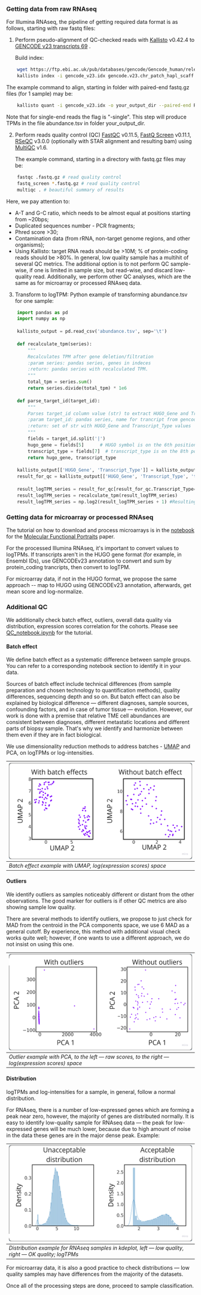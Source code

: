 ### Getting data from raw RNAseq
For Illumina RNAseq, the pipeline of getting required data format is as follows, starting with raw fastq files: 

1) Perform pseudo-alignment of QC-checked reads with [Kallisto](https://pachterlab.github.io/kallisto/) v0.42.4 to [GENCODE v23 transcripts 69](https://www.gencodegenes.org/human/) .

   Build index:
   
```bash
	wget https://ftp.ebi.ac.uk/pub/databases/gencode/Gencode_human/release_23/gencode.v23.chr_patch_hapl_scaff.transcripts.fa.gz
	kallisto index -i gencode_v23.idx gencode.v23.chr_patch_hapl_scaff.transcripts.fa.gz
```


   The example command to align, starting in folder with paired-end fastq.gz files (for 1 sample) may be: 
```bash
	kallisto quant -i gencode_v23.idx -o your_output_dir --paired-end RNASeq_tumor_reads_1.fastq.gz RNASeq_tumor_reads_2.fastq.gz
```
Note that for single-end reads the flag is "-single". This step will produce TPMs in the file abundance.tsv in folder your_output_dir.

2) Perform reads quality control (QC) [FastQC](https://www.bioinformatics.babraham.ac.uk/projects/fastqc/) v0.11.5, [FastQ Screen](https://www.bioinformatics.babraham.ac.uk/projects/fastq_screen/) v0.11.1, [RSeQC](http://rseqc.sourceforge.net/) v3.0.0 (optionally with STAR alignment and resulting bam) using [MultiQC](https://github.com/ewels/MultiQC) v1.6.

   The example command, starting in a directory with fastq.gz files may be:
```bash
	fastqc .fastq.gz # read quality control
	fastq_screen *.fastq.gz # read quality control
	multiqc . # beautiful summary of results
```
	

Here, we pay attention to: 
- A-T and G-C ratio, which needs to be almost equal at positions starting from ~20bps;
- Duplicated sequences number - PCR fragments;
- Phred score >30;
- Contamination data (from rRNA, non-target genome regions, and other organisms);
- Using Kallisto: target RNA reads should be >10M; % of protein-coding reads should be >80%.
In general, low quality sample has a multihit of several QC metrics. The additional option is to not perform QC sample-wise, if one is limited in sample size, but read-wise, and discard low-quality read. Additionally, we perform other QC analyses, which are the same as for microarray or processed RNAseq data.

3) Transform to logTPM:
Python example of transforming abundance.tsv for one sample:

```python
	import pandas as pd
	import numpy as np
	
	kallisto_output = pd.read_csv('abundance.tsv', sep='\t')
	
	def recalculate_tpm(series):
	    """   
	    Recalculates TPM after gene deletion/filtration
	    :param series: pandas series, genes in indeces
	    :return: pandas series with recalculated TPM.
	    """
	    total_tpm = series.sum()
	    return series.divide(total_tpm) * 1e6
	    
	def parse_target_id(target_id):
		"""   
	    Parses target_id column value (str) to extract HUGO_Gene and Transcript_Type values
	    :param target_id: pandas series, name for trancript from gencode index
	    :return: set of str with HUGO_Gene and Transcript_Type values 
	    """
	    fields = target_id.split('|')
	    hugo_gene = fields[5]      # HUGO symbol is on the 6th position ?
	    transcript_type = fields[7]  # transcript_type is on the 8th position ?
	    return hugo_gene, transcript_type
	
	kallisto_output[['HUGO_Gene', 'Transcript_Type']] = kallisto_output['target_id'].apply(lambda x: pd.Series(parse_target_id(x)))
	result_for_qc = kallisto_output[['HUGO_Gene', 'Transcript_Type', 'tpm']] # resulting df for checking QC with kallisto

	result_logTPM_series = result_for_qc[result_for_qc.Transcript_Type=='protein_coding'].groupby('HUGO_Gene').tpm.sum() 
	result_logTPM_series = recalculate_tpm(result_logTPM_series)
	result_logTPM_series = np.log2(result_logTPM_series + 1) #Resulting series used in analysis for the sample
```
	

### Getting data for microarray or processed RNAseq
The tutorial on how to download and process microarrays is in the [notebook](https://github.com/BostonGene/MFP/blob/master/GEO_data_retrieval.ipynb) for the [Molecular Functional Portraits](https://pubmed.ncbi.nlm.nih.gov/34019806/) paper. 

For the processed Illumina RNAseq, it's important to convert values to logTPMs. If transcripts aren't in the HUGO gene format (for example, in Ensembl IDs), use GENCODEv23 annotation to convert and sum by protein_coding trancripts, then convert to logTPM.

For microarray data, if not in the HUGO format, we propose the same approach -- map to HUGO using GENCODEv23 annotation, afterwards, get mean score and log-normalize.

### Additional QC
We additionally check batch effect, outliers, overall data quality via distribution, expression scores correlation for the cohorts. Please see [QC_notebook.ipynb](QC_notebook.ipynb) for the tutorial. 

#### Batch effect

We define batch effect as a systematic difference between sample groups. You can refer to a corresponding notebook section to identify it in your data.

Sources of batch effect include technical differences (from sample preparation and chosen technology to quantification methods), quality differences, sequencing depth and so on. But batch effect can also be explained by biological difference — different diagnoses, sample sources, confounding factors, and in case of tumor tissue — evolution. However, our work is done with a premise that relative TME cell abundances are consistent between diagnoses, different metastatic locations and different parts of biopsy sample. That's why we identify and harmonize between them even if they are in fact biological.

We use dimensionality reduction methods to address batches - [UMAP](https://umap-learn.readthedocs.io/en/latest/) and PCA, on logTPMs or log-intensities. 

| ![batch_effect_example](pics/batch_effect_example.png)         |
| -------------------------------------------------------------- |
| *Batch effect example with UMAP, log(expression scores) space* |
#### Outliers

We identify outliers as samples noticeably different or distant from the other observations. The good marker for outliers is if other QC metrics are also showing sample low quality. 

There are several methods to identify outliers, we propose to just check for MAD from the centroid in the PCA components space, we use 6 MAD as a general cutoff. By experience, this method with additional visual check works quite well; however, if one wants to use a different approach, we do not insist on using this one.

| ![outlier_example](pics/outlier_example.png)                                                      |
| ------------------------------------------------------------------------------------------------- |
| *Outlier example with PCA, to the left — raw scores, to the right — log(expression scores) space* |
#### Distribution

logTPMs and log-intensities for a sample, in general, follow a normal distribution. 

For RNAseq, there is a number of low-expressed genes which are forming a peak near zero, however, the majority of genes are distributed normally. It is easy to identify low-quality sample for RNAseq data — the peak for low-expressed genes will be much lower, because due to high amount of noise in the data these genes are in the major dense peak. Example: 

| ![distribution_example](pics/distribution_example.png)                                                |
| ----------------------------------------------------------------------------------------------------- |
| *Distribution example for RNAseq samples in kdeplot, left — low quality, right — OK quality; logTPMs* |

For microarray data, it is also a good practice to check distributions — low quality samples may have differences from the majority of the datasets.

Once all of the processing steps are done, proceed to sample classification.


